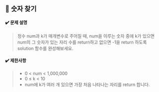 ## :blue_book: 숫자 찾기

#### :heavy_check_mark: 문제 설명 
> 정수 num과 k가 매개변수로 주어질 때, num을 이루는 숫자 중에 k가 있으면 num의 그 숫자가 있는 자리 수를 return하고 없으면 -1을 return 하도록 solution 함수를 완성해보세요.

#### :heavy_check_mark: 제한사항
> * 0 < num < 1,000,000
> * 0 ≤ k < 10
> * num에 k가 여러 개 있으면 가장 처음 나타나는 자리를 return 합니다.
